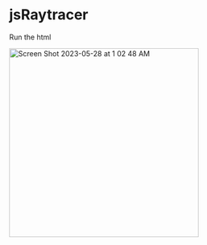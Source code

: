 # jsRaytracer
Run the html



<img width="376" alt="Screen Shot 2023-05-28 at 1 02 48 AM" src="https://github.com/FISHARMNIC/jsRaytracer/assets/73864341/06f0a5ef-fa0e-47dd-8553-b2f3ced67eeb">
